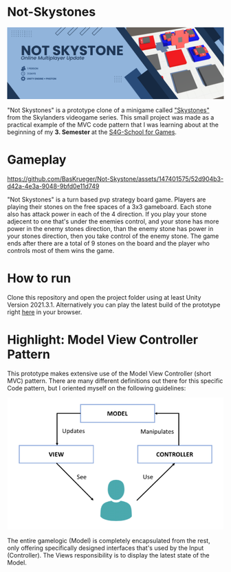 # Not-Skystones
<p align="center">
    <img src="readme/Banner.PNG" alt="Not Skystone Banner"><br>
</p>

"Not Skystones" is a prototype clone of a minigame called ["Skystones"](https://skylanders.fandom.com/wiki/Skystones) from the Skylanders videogame series. This small project was made as a practical example of the MVC code pattern that I was learning about at the beginning of my <b>3. Semester </b> at the [S4G-School for Games](https://www.school4games.net/).

# Gameplay
https://github.com/BasKrueger/Not-Skystone/assets/147401575/52d904b3-d42a-4e3a-9048-9bfd0e11d749

"Not Skystones" is a turn based pvp strategy board game. Players are playing their stones on the free spaces of a 3x3 gameboard. Each stone also has attack power in each of the 4 direction. If you play your stone adjecent to one that's under the enemies control, and your stone has more power in the enemy stones direction, than the enemy stone has power in your stones direction, then you take control of the enemy stone. The game ends after there are a total of 9 stones on the board and the player who controls most of them wins the game. 

# How to run
Clone this repository and open the project folder using at least Unity Version 2021.3.1. Alternatively you can play the latest build of the prototype right [here](https://suchti0352.itch.io/not-skystones) in your browser.

# Highlight: Model View Controller Pattern
This prototype makes extensive use of the Model View Controller (short MVC) pattern. There are many different definitions out there for this specific Code pattern, but I oriented myself on the following guidelines: 
<p align="center">
    <img src="readme/MVC.png" alt="MVC"><br>
</p>
The entire gamelogic (Model) is completely encapsulated from the rest, only offering specifically designed interfaces that's used by the Input (Controller). The Views responsibility is to display the latest state of the Model.
